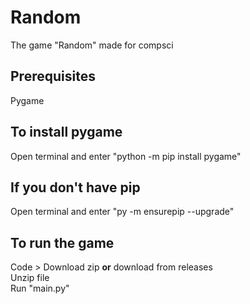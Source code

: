 # Random
The game "Random" made for compsci

## Prerequisites
Pygame

## To install pygame
Open terminal and enter "python -m pip install pygame"
## If you don't have pip
Open terminal and enter "py -m ensurepip --upgrade"

## To run the game

Code > Download zip **or** download from releases  
Unzip file  
Run "main.py"

